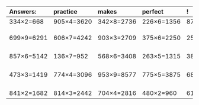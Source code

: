 | Answers: | practice | makes | perfect | ! |
| :--- | :--- | :--- | :--- | :--- |
| 334×2=668 | 905×4=3620 | 342×8=2736 | 226×6=1356 | 879×9=7911 | 
|   |   |   |   |   | 
|   |   |   |   |   | 
|   |   |   |   |   | 
| 699×9=6291 | 606×7=4242 | 903×3=2709 | 375×6=2250 | 259×6=1554 | 
|   |   |   |   |   | 
|   |   |   |   |   | 
|   |   |   |   |   | 
|   |   |   |   |   | 
| 857×6=5142 | 136×7=952 | 568×6=3408 | 263×5=1315 | 384×2=768 | 
|   |   |   |   |   | 
|   |   |   |   |   | 
|   |   |   |   |   | 
|   |   |   |   |   | 
| 473×3=1419 | 774×4=3096 | 953×9=8577 | 775×5=3875 | 687×6=4122 | 
|   |   |   |   |   | 
|   |   |   |   |   | 
|   |   |   |   |   | 
|   |   |   |   |   | 
| 841×2=1682 | 814×3=2442 | 704×4=2816 | 480×2=960 | 612×2=1224 | 
